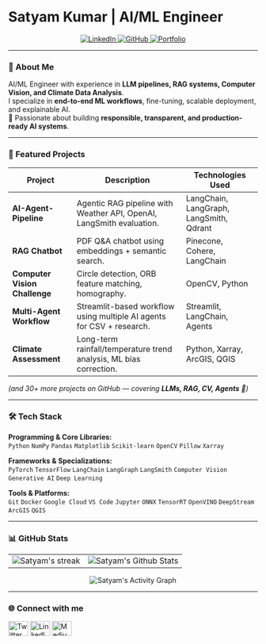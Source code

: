 # Satyam Kumar | AI/ML Engineer  

<p align="center">
  <a href="https://www.linkedin.com/in/satyamkr07" target="_blank">
    <img src="https://img.shields.io/badge/LinkedIn-0077B5?style=for-the-badge&logo=linkedin&logoColor=white" alt="LinkedIn"/>
  </a>
  <a href="https://github.com/Satyam0775" target="_blank">
    <img src="https://img.shields.io/badge/GitHub-100000?style=for-the-badge&logo=github&logoColor=white" alt="GitHub"/>
  </a>
  <a href="YOUR_PORTFOLIO_LINK" target="_blank">
    <img src="https://img.shields.io/badge/Portfolio-255E63?style=for-the-badge&logo=hyper&logoColor=white" alt="Portfolio"/>
  </a>
</p>

---

### 👋 About Me  

AI/ML Engineer with experience in **LLM pipelines, RAG systems, Computer Vision, and Climate Data Analysis**.  
I specialize in **end-to-end ML workflows**, fine-tuning, scalable deployment, and explainable AI.  
🚀 Passionate about building **responsible, transparent, and production-ready AI systems**.  

---

### 🚀 Featured Projects  

| Project | Description | Technologies Used |
|---|---|---|
| **AI-Agent-Pipeline** | Agentic RAG pipeline with Weather API, OpenAI, LangSmith evaluation. | LangChain, LangGraph, LangSmith, Qdrant |
| **RAG Chatbot** | PDF Q&A chatbot using embeddings + semantic search. | Pinecone, Cohere, LangChain |
| **Computer Vision Challenge** | Circle detection, ORB feature matching, homography. | OpenCV, Python |
| **Multi-Agent Workflow** | Streamlit-based workflow using multiple AI agents for CSV + research. | Streamlit, LangChain, Agents |
| **Climate Assessment** | Long-term rainfall/temperature trend analysis, ML bias correction. | Python, Xarray, ArcGIS, QGIS |

*(and 30+ more projects on GitHub — covering **LLMs, RAG, CV, Agents** 🎯)*  

---

### 🛠️ Tech Stack  

**Programming & Core Libraries:**  
`Python` `NumPy` `Pandas` `Matplotlib` `Scikit-learn` `OpenCV` `Pillow` `Xarray`

**Frameworks & Specializations:**  
`PyTorch` `TensorFlow` `LangChain` `LangGraph` `LangSmith` `Computer Vision` `Generative AI` `Deep Learning`

**Tools & Platforms:**  
`Git` `Docker` `Google Cloud` `VS Code` `Jupyter` `ONNX` `TensorRT` `OpenVINO` `DeepStream` `ArcGIS` `QGIS`  

---

### 📊 GitHub Stats  

<table align="center">
  <tr>
    <td align="center">
      <img src="https://github-readme-streak-stats-9m8ugfa77-denvercoder1.vercel.app/?user=Satyam0775&theme=monokai-metallian&hide_border=true" alt="Satyam's streak"/>
    </td>
    <td align="center">
      <img src="https://denvercoder1-github-readme-stats.vercel.app/api/?username=Satyam0775&show_icons=true&include_all_commits=true&count_private=true&theme=react&hide_border=true&bg_color=1F222E&title_color=F85D7F&icon_color=F8D866" alt="Satyam's Github Stats"/>
    </td>
  </tr>
</table>

<p align="center">
  <img src="https://github-readme-activity-graph.vercel.app/graph/?username=Satyam0775&bg_color=1F222E&color=F8D866&line=F85D7F&point=FFFFFF&hide_border=true" alt="Satyam's Activity Graph"/>
</p>  

---

### 🌐 Connect with me  
<p align="left">
<a href="https://twitter.com/YOUR_TWITTER" target="_blank"><img align="center" src="https://raw.githubusercontent.com/rahuldkjain/github-profile-readme-generator/master/src/images/icons/Social/twitter.svg" alt="Twitter" height="30" width="40" /></a>
<a href="https://linkedin.com/in/satyamkr07" target="_blank"><img align="center" src="https://raw.githubusercontent.com/rahuldkjain/github-profile-readme-generator/master/src/images/icons/Social/linked-in-alt.svg" alt="LinkedIn" height="30" width="40" /></a>
<a href="https://medium.com/@YOUR_MEDIUM" target="_blank"><img align="center" src="https://raw.githubusercontent.com/rahuldkjain/github-profile-readme-generator/master/src/images/icons/Social/medium.svg" alt="Medium" height="30" width="40" /></a>
</p>
